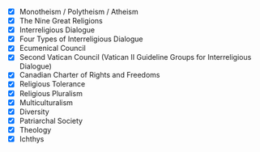 - [x] Monotheism / Polytheism / Atheism
- [x] The Nine Great Religions
- [x] Interreligious Dialogue
- [x] Four Types of Interreligious Dialogue
- [x] Ecumenical Council
- [x] Second Vatican Council (Vatican II Guideline Groups for Interreligious Dialogue)
- [x] Canadian Charter of Rights and Freedoms
- [x] Religious Tolerance
- [x] Religious Pluralism
- [x] Multiculturalism
- [x] Diversity
- [x] Patriarchal Society
- [x] Theology
- [x] Ichthys
